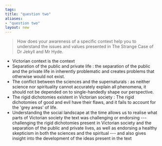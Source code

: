 ```yaml
---
tags: 
title: "question two"
aliases:
- "question two"
layout: new
---
```


> How does your awareness of a specific context help you to understand the issues and values presented in The Strange Case of Dr Jekyll and Mr Hyde.

- Victorian context is the context
- Separation of the public and private life : the separation of the public and the private life in inherently problematic and creates problems that otherwise would not exist.
- The conflict between the sciences and the supernaturals : as neither science nor spirituality cannot accurately explain all phenomena, it should not be depended on to single-handedly shape our perspective.
- The rigid dichotomies existent in Victorian society : The rigid dichotomies of good and evil have their flaws, and it fails to account for the 'grey areas' of life.
- Understanding the social landscape at the time allows us to realise what parts of Victorian society the text was challenging or endorsing --- challenging the rigid dichotomies present in Victorian society and the separation of the public and private lives, as well as endorsing a healthy skepticism in both the sciences and the spiritual --- and also gives insight into the development of the ideas present in the text
